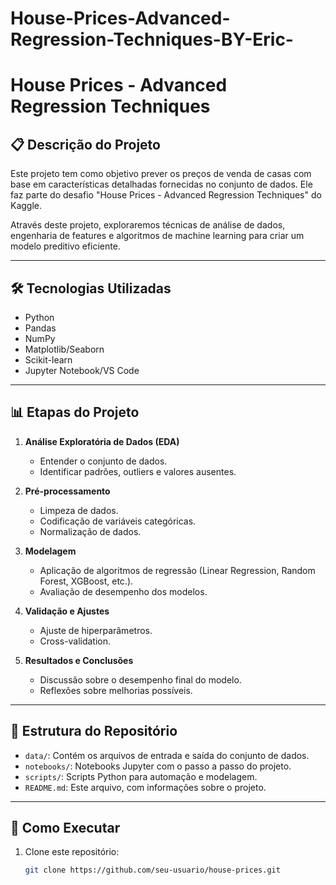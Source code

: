 # House-Prices-Advanced-Regression-Techniques-BY-Eric-

# House Prices - Advanced Regression Techniques

## 📋 Descrição do Projeto

Este projeto tem como objetivo prever os preços de venda de casas com base em características detalhadas fornecidas no conjunto de dados. Ele faz parte do desafio "House Prices - Advanced Regression Techniques" do Kaggle.

Através deste projeto, exploraremos técnicas de análise de dados, engenharia de features e algoritmos de machine learning para criar um modelo preditivo eficiente.

---

## 🛠️ Tecnologias Utilizadas

- Python
- Pandas
- NumPy
- Matplotlib/Seaborn
- Scikit-learn
- Jupyter Notebook/VS Code

---

## 📊 Etapas do Projeto

1. **Análise Exploratória de Dados (EDA)**  
   - Entender o conjunto de dados.
   - Identificar padrões, outliers e valores ausentes.
   
2. **Pré-processamento**  
   - Limpeza de dados.
   - Codificação de variáveis categóricas.
   - Normalização de dados.

3. **Modelagem**  
   - Aplicação de algoritmos de regressão (Linear Regression, Random Forest, XGBoost, etc.).
   - Avaliação de desempenho dos modelos.

4. **Validação e Ajustes**  
   - Ajuste de hiperparâmetros.
   - Cross-validation.

5. **Resultados e Conclusões**  
   - Discussão sobre o desempenho final do modelo.
   - Reflexões sobre melhorias possíveis.

---

## 📁 Estrutura do Repositório

- `data/`: Contém os arquivos de entrada e saída do conjunto de dados.
- `notebooks/`: Notebooks Jupyter com o passo a passo do projeto.
- `scripts/`: Scripts Python para automação e modelagem.
- `README.md`: Este arquivo, com informações sobre o projeto.

---

## 🚀 Como Executar

1. Clone este repositório:
   ```bash
   git clone https://github.com/seu-usuario/house-prices.git
